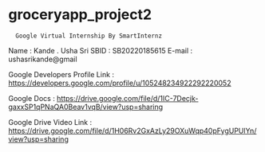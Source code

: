 # groceryapp_project2
      Google Virtual Internship By SmartInternz

Name : Kande . Usha Sri
SBID  :  SB20220185615
E-mail : ushasrikande@gmail


Google Developers Profile Link : https://developers.google.com/profile/u/105248234922292220052

Google Docs : https://drive.google.com/file/d/1IC-7Decjk-gaxxSP1qPNaQA0Beav1vqB/view?usp=sharing

Google Drive Video Link : https://drive.google.com/file/d/1H06Rv2GxAzLy29OXuWqp40pFygUPUlYn/view?usp=sharing
